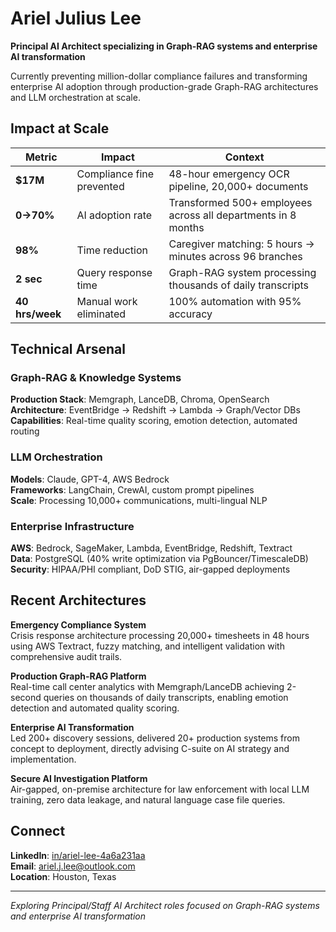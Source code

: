 # Ariel Julius Lee

**Principal AI Architect specializing in Graph-RAG systems and enterprise AI transformation**

Currently preventing million-dollar compliance failures and transforming enterprise AI adoption through production-grade Graph-RAG architectures and LLM orchestration at scale.

## Impact at Scale

| Metric | Impact | Context |
|--------|--------|---------|
| **$17M** | Compliance fine prevented | 48-hour emergency OCR pipeline, 20,000+ documents |
| **0→70%** | AI adoption rate | Transformed 500+ employees across all departments in 8 months |
| **98%** | Time reduction | Caregiver matching: 5 hours → minutes across 96 branches |
| **2 sec** | Query response time | Graph-RAG system processing thousands of daily transcripts |
| **40 hrs/week** | Manual work eliminated | 100% automation with 95% accuracy |

## Technical Arsenal

### Graph-RAG & Knowledge Systems
**Production Stack**: Memgraph, LanceDB, Chroma, OpenSearch  
**Architecture**: EventBridge → Redshift → Lambda → Graph/Vector DBs  
**Capabilities**: Real-time quality scoring, emotion detection, automated routing

### LLM Orchestration
**Models**: Claude, GPT-4, AWS Bedrock  
**Frameworks**: LangChain, CrewAI, custom prompt pipelines  
**Scale**: Processing 10,000+ communications, multi-lingual NLP

### Enterprise Infrastructure  
**AWS**: Bedrock, SageMaker, Lambda, EventBridge, Redshift, Textract  
**Data**: PostgreSQL (40% write optimization via PgBouncer/TimescaleDB)  
**Security**: HIPAA/PHI compliant, DoD STIG, air-gapped deployments

## Recent Architectures

**Emergency Compliance System**  
Crisis response architecture processing 20,000+ timesheets in 48 hours using AWS Textract, fuzzy matching, and intelligent validation with comprehensive audit trails.

**Production Graph-RAG Platform**  
Real-time call center analytics with Memgraph/LanceDB achieving 2-second queries on thousands of daily transcripts, enabling emotion detection and automated quality scoring.

**Enterprise AI Transformation**  
Led 200+ discovery sessions, delivered 20+ production systems from concept to deployment, directly advising C-suite on AI strategy and implementation.

**Secure AI Investigation Platform**  
Air-gapped, on-premise architecture for law enforcement with local LLM training, zero data leakage, and natural language case file queries.

## Connect

**LinkedIn**: [in/ariel-lee-4a6a231aa](https://linkedin.com/in/ariel-lee-4a6a231aa)  
**Email**: ariel.j.lee@outlook.com  
**Location**: Houston, Texas

---

*Exploring Principal/Staff AI Architect roles focused on Graph-RAG systems and enterprise AI transformation*